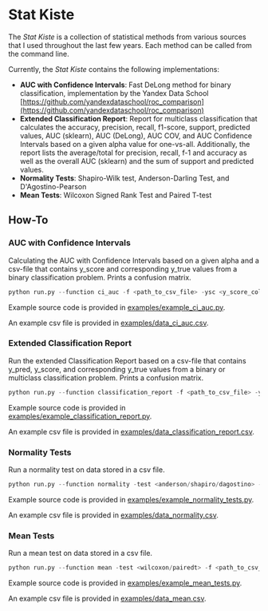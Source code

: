 # Stat Kiste
 
The *Stat Kiste* is a collection of statistical methods from various sources that I used throughout the last few years.
Each method can be called from the command line. 

Currently, the *Stat Kiste* contains the following implementations:
- <b>AUC with Confidence Intervals</b>: Fast DeLong method for binary classification, implementation by the Yandex Data School [https://github.com/yandexdataschool/roc_comparison](https://github.com/yandexdataschool/roc_comparison)
- <b>Extended Classification Report</b>: Report for multiclass classification that calculates the accuracy, precision, recall, f1-score, support, predicted values, AUC (sklearn), AUC (DeLong), AUC COV, and AUC Confidence Intervals based on a given alpha value for one-vs-all.
Additionally, the report lists the average/total for precision, recall, f-1 and accuracy as well as the overall AUC (sklearn) and the sum of support and predicted values.
- <b>Normality Tests</b>: Shapiro-Wilk test, Anderson-Darling Test, and D'Agostino-Pearson
- <b>Mean Tests</b>: Wilcoxon Signed Rank Test and Paired T-test

## How-To
### AUC with Confidence Intervals
Calculating the AUC with Confidence Intervals based on a given alpha and a csv-file that contains y_score and corresponding y_true values from a binary classification problem. Prints a confusion matrix.
```python
python run.py --function ci_auc -f <path_to_csv_file> -ysc <y_score_column> -ytc <y_true_column> -a <alpha>
```

Example source code is provided in [examples/example_ci_auc.py](examples/example_ci_auc.py).

An example csv file is provided in [examples/data_ci_auc.csv](examples/data_ci_auc.csv).

### Extended Classification Report
Run the extended Classification Report based on a csv-file that contains y_pred, y_score, and corresponding y_true values from a binary or multiclass classification problem. Prints a confusion matrix.
```python
python run.py --function classification_report -f <path_to_csv_file> -ysc <y_score_column> -ytc <y_true_column> -ypc <y_pred_column> -a <alpha>
```

Example source code is provided in [examples/example_classification_report.py](examples/example_classification_report.py).

An example csv file is provided in [examples/data_classification_report.csv](examples/data_classification_report.csv).

### Normality Tests
Run a normality test on data stored in a csv file.
```python
python run.py --function normality -test <anderson/shapiro/dagostino> -f <path_to_csv_file> -vc <value_column> -a <alpha>
```

Example source code is provided in [examples/example_normality_tests.py](examples/example_normality_tests.py).

An example csv file is provided in [examples/data_normality.csv](examples/data_normality.csv).

### Mean Tests
Run a mean test on data stored in a csv file.
```python
python run.py --function mean -test <wilcoxon/pairedt> -f <path_to_csv_file> -s1c <sample1_column> -s2c <sample1_column> -a <alpha>
```

Example source code is provided in [examples/example_mean_tests.py](examples/example_mean_tests.py).

An example csv file is provided in [examples/data_mean.csv](examples/data_mean.csv).

